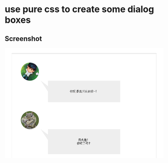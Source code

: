 # use pure css to create some dialog boxes

## Screenshot
![](https://github.com/yxfanxiao/myFrontEndDemo/raw/master/dialogbox/screenshot.png)